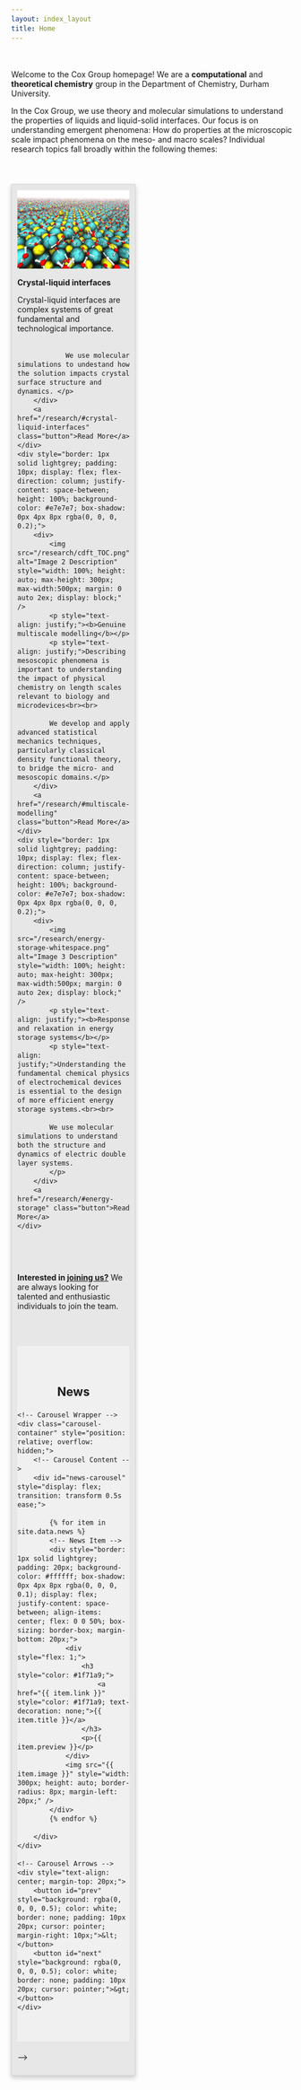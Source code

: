 ```yaml
---
layout: index_layout
title: Home
---
```


<div style="height: 20px;"></div>

<p>
Welcome to the Cox Group homepage! We are a <b>computational</b> and <b>theoretical chemistry</b> group in the Department of Chemistry, Durham University.
</p>

<p>In the Cox Group, we use theory and molecular simulations to understand the properties of liquids and liquid-solid interfaces. Our focus is on understanding emergent phenomena: How do properties at the microscopic scale impact phenomena on the meso- and macro scales? Individual research topics fall broadly within the following themes:</p>

<div style="height: 40px;"></div>


<!-- Research Topics -->
<div style="display: grid; grid-template-columns: repeat(3, 1fr); gap: 20px;">
    <div style="border: 1px solid lightgrey; padding: 10px; display: flex; flex-direction: column; justify-content: space-between; height: 100%; background-color: #e7e7e7; box-shadow: 0px 4px 8px rgba(0, 0, 0, 0.2);">
        <div>
            <img src="/research/crystal-surfaces-aspect.png" alt="Image 1 Description" style="width: 100%; height: auto; max-height: 300px; max-width:500px; margin: 0 auto 2ex; display: block;" />
            <p style="text-align: justify;"><b>Crystal-liquid interfaces</b></p>
            <p style="text-align: left;">Crystal-liquid interfaces are complex systems of great fundamental and technological importance.<br><br> 
                
                We use molecular simulations to undestand how the solution impacts crystal surface structure and dynamics. </p>
        </div>
        <a href="/research/#crystal-liquid-interfaces" class="button">Read More</a>
    </div>
    <div style="border: 1px solid lightgrey; padding: 10px; display: flex; flex-direction: column; justify-content: space-between; height: 100%; background-color: #e7e7e7; box-shadow: 0px 4px 8px rgba(0, 0, 0, 0.2);">
        <div>
            <img src="/research/cdft_TOC.png" alt="Image 2 Description" style="width: 100%; height: auto; max-height: 300px; max-width:500px; margin: 0 auto 2ex; display: block;" />
            <p style="text-align: justify;"><b>Genuine multiscale modelling</b></p>
            <p style="text-align: justify;">Describing mesoscopic phenomena is important to understanding the impact of physical chemistry on length scales relevant to biology and microdevices<br><br>
            
            We develop and apply advanced statistical mechanics techniques, particularly classical density functional theory, to bridge the micro- and mesoscopic domains.</p>
        </div>
        <a href="/research/#multiscale-modelling" class="button">Read More</a>
    </div>
    <div style="border: 1px solid lightgrey; padding: 10px; display: flex; flex-direction: column; justify-content: space-between; height: 100%; background-color: #e7e7e7; box-shadow: 0px 4px 8px rgba(0, 0, 0, 0.2);">
        <div>
            <img src="/research/energy-storage-whitespace.png" alt="Image 3 Description" style="width: 100%; height: auto; max-height: 300px; max-width:500px; margin: 0 auto 2ex; display: block;" />
            <p style="text-align: justify;"><b>Response and relaxation in energy storage systems</b></p>
            <p style="text-align: justify;">Understanding the fundamental chemical physics of electrochemical devices is essential to the design of more efficient energy storage systems.<br><br>

            We use molecular simulations to understand both the structure and dynamics of electric double layer systems.
            </p>
        </div>
        <a href="/research/#energy-storage" class="button">Read More</a>
    </div>
</div>

<div style="height: 40px;"></div>
<p>
    <strong>Interested in <a href="/join/">joining us?</a></strong> We are always looking for talented and enthusiastic individuals to join the team.
</p>


<div style="height: 40px;"></div>
<!--
<!-- News Section -->
<div style="background-color: #f0f0f0; padding: 40px 0; width: 100%; margin-left: 0; margin-right: 0;">
    <h2 style="text-align: center; margin-bottom: 20px;">News</h2>
    
    <!-- Carousel Wrapper -->
    <div class="carousel-container" style="position: relative; overflow: hidden;">
        <!-- Carousel Content -->
        <div id="news-carousel" style="display: flex; transition: transform 0.5s ease;">

            {% for item in site.data.news %}
            <!-- News Item -->
            <div style="border: 1px solid lightgrey; padding: 20px; background-color: #ffffff; box-shadow: 0px 4px 8px rgba(0, 0, 0, 0.1); display: flex; justify-content: space-between; align-items: center; flex: 0 0 50%; box-sizing: border-box; margin-bottom: 20px;">
                <div style="flex: 1;">
                    <h3 style="color: #1f71a9;">
                        <a href="{{ item.link }}" style="color: #1f71a9; text-decoration: none;">{{ item.title }}</a>
                    </h3>
                    <p>{{ item.preview }}</p>
                </div>
                <img src="{{ item.image }}" style="width: 300px; height: auto; border-radius: 8px; margin-left: 20px;" />
            </div>
            {% endfor %}
            
        </div>
    </div>

    <!-- Carousel Arrows -->
    <div style="text-align: center; margin-top: 20px;">
        <button id="prev" style="background: rgba(0, 0, 0, 0.5); color: white; border: none; padding: 10px 20px; cursor: pointer; margin-right: 10px;">&lt;</button>
        <button id="next" style="background: rgba(0, 0, 0, 0.5); color: white; border: none; padding: 10px 20px; cursor: pointer;">&gt;</button>
    </div>
</div>

<script>
    const prevButton = document.getElementById("prev");
    const nextButton = document.getElementById("next");
    const carousel = document.getElementById("news-carousel");
    let currentIndex = 0;
    const totalItems = carousel.children.length;
    const itemsToShow = 2;

    prevButton.addEventListener("click", () => {
        currentIndex = (currentIndex === 0) ? totalItems - itemsToShow : currentIndex - 1;
        updateCarousel();
    });

    nextButton.addEventListener("click", () => {
        currentIndex = (currentIndex === totalItems - itemsToShow) ? 0 : currentIndex + 1;
        updateCarousel();
    });

    function updateCarousel() {
        const offset = -currentIndex * 50;
        carousel.style.transform = `translateX(${offset}%)`;
    }
</script>

-->
